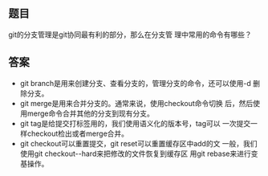## 题目
git的分支管理是git协同最有利的部分，那么在分支管 理中常用的命令有哪些？

## 答案
* git branch是用来创建分支、查看分支的，管理分支的命令，还可以使用-d 删除分支。
* git merge是用来合并分支的。通常来说，使用checkout命令切换 后，然后使用merge命令合并其他的分支到现有分支。
* git tag是给提交打标签用的，我们使用语义化的版本号，tag可以 一次提交一样checkout检出或者merge合并。
* git checkout可以重置提交，git reset可以重置缓存区中add的文 一般，我们使用git checkout--hard来把修改的文件恢复到缓存区 用git rebase来进行变基操作。